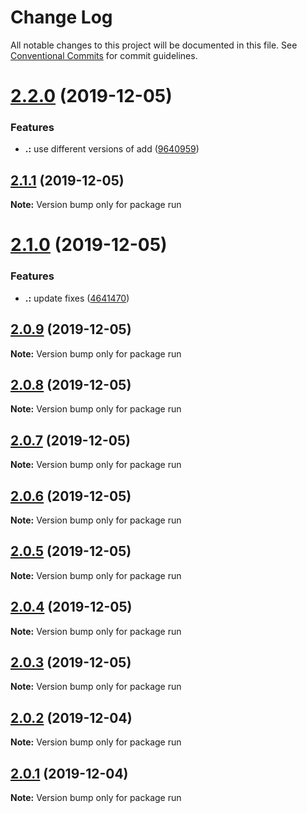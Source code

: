# Change Log

All notable changes to this project will be documented in this file.
See [Conventional Commits](https://conventionalcommits.org) for commit guidelines.

# [2.2.0](https://github.com/KevinMind/lerna-monorepo-starter/compare/run@2.1.1...run@2.2.0) (2019-12-05)


### Features

* **.:** use different versions of add ([9640959](https://github.com/KevinMind/lerna-monorepo-starter/commit/9640959544eeddd20274ec9ddf7417ec2ea090eb))





## [2.1.1](https://github.com/KevinMind/lerna-monorepo-starter/compare/run@2.1.0...run@2.1.1) (2019-12-05)

**Note:** Version bump only for package run





# [2.1.0](https://github.com/KevinMind/lerna-monorepo-starter/compare/run@2.0.9...run@2.1.0) (2019-12-05)


### Features

* **.:** update fixes ([4641470](https://github.com/KevinMind/lerna-monorepo-starter/commit/4641470938bde427e3521ec7ac09ea6e3682ac1f))





## [2.0.9](https://github.com/KevinMind/lerna-monorepo-starter/compare/run@2.0.8...run@2.0.9) (2019-12-05)

**Note:** Version bump only for package run





## [2.0.8](https://github.com/KevinMind/lerna-monorepo-starter/compare/run@2.0.7...run@2.0.8) (2019-12-05)

**Note:** Version bump only for package run





## [2.0.7](https://github.com/KevinMind/lerna-monorepo-starter/compare/run@2.0.6...run@2.0.7) (2019-12-05)

**Note:** Version bump only for package run





## [2.0.6](https://github.com/KevinMind/lerna-monorepo-starter/compare/run@2.0.5...run@2.0.6) (2019-12-05)

**Note:** Version bump only for package run





## [2.0.5](https://github.com/KevinMind/lerna-monorepo-starter/compare/run@2.0.4...run@2.0.5) (2019-12-05)

**Note:** Version bump only for package run





## [2.0.4](https://github.com/KevinMind/lerna-monorepo-starter/compare/run@2.0.3...run@2.0.4) (2019-12-05)

**Note:** Version bump only for package run





## [2.0.3](https://github.com/KevinMind/lerna-monorepo-starter/compare/run@2.0.2...run@2.0.3) (2019-12-05)

**Note:** Version bump only for package run





## [2.0.2](https://github.com/KevinMind/lerna-monorepo-starter/compare/run@2.0.1...run@2.0.2) (2019-12-04)

**Note:** Version bump only for package run





## [2.0.1](https://github.com/KevinMind/lerna-monorepo-starter/compare/run@2.0.0...run@2.0.1) (2019-12-04)

**Note:** Version bump only for package run
